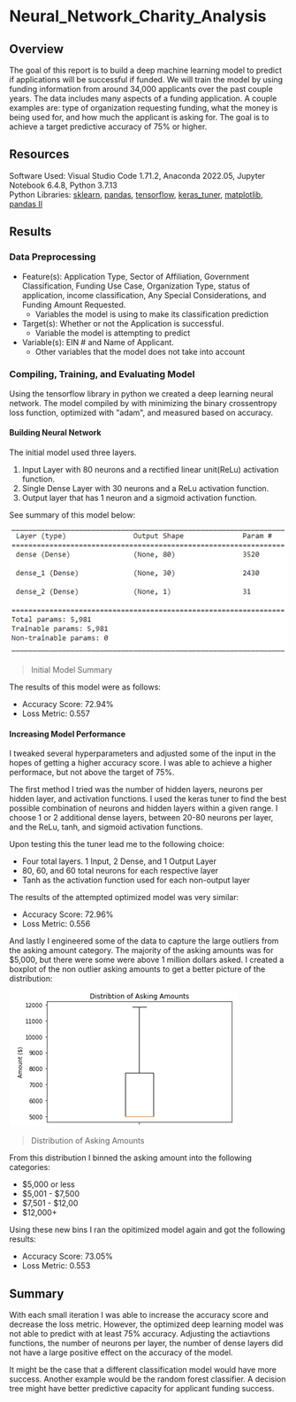 # Neural_Network_Charity_Analysis
## Overview
The goal of this report is to build a deep machine learning model to predict if applications will be successful if funded. We will train the model by using funding information from around 34,000 applicants over the past couple years. The data includes many aspects of a funding application. A couple examples are: type of organization requesting funding, what the money is being used for, and how much the applicant is asking for. The goal is to achieve a target predictive accuracy of 75% or higher.

## Resources
Software Used: Visual Studio Code 1.71.2, Anaconda 2022.05, Jupyter Notebook 6.4.8, Python 3.7.13<br/>
Python Libraries: [sklearn](https://scikit-learn.org/stable/), [pandas](https://pandas.pydata.org/docs/), [tensorflow](https://www.tensorflow.org/), [keras_tuner](https://keras.io/keras_tuner/), [matplotlib](https://matplotlib.org/), <a href="https://pandas.pydata.org/docs/" target="_blank">pandas II</a>

## Results
### Data Preprocessing
- Feature(s): Application Type, Sector of Affiliation, Government Classification, Funding Use Case, Organization Type, status of application, income classification, Any Special Considerations, and Funding Amount Requested.<br/>
    - Variables the model is using to make its classification prediction
- Target(s): Whether or not the Application is successful.<br/>
    - Variable the model is attempting to predict
- Variable(s): EIN # and Name of Applicant.
    - Other variables that the model does not take into account

### Compiling, Training, and Evaluating Model
Using the tensorflow library in python we created a deep learning neural network. The model compiled by with minimizing the binary crossentropy loss function, optimized with "adam", and measured based on accuracy.
#### Building Neural Network
The initial model used three layers. 
1. Input Layer with 80 neurons and a rectified linear unit(ReLu) activation function.
2. Single Dense Layer with 30 neurons and a ReLu activation function.
3. Output layer that has 1 neuron and a sigmoid activation function.

See summary of this model below:

![](Images/Base_Summary.PNG)
> Initial Model Summary

The results of this model were as follows:
- Accuracy Score: 72.94%
- Loss Metric: 0.557
#### Increasing Model Performance
I tweaked several hyperparameters and adjusted some of the input in the hopes of getting a higher accuracy score. I was able to achieve a higher performace, but not above the target of 75%.

The first method I tried was the number of hidden layers, neurons per hidden layer, and activation functions. I used the keras tuner to find the best possible combination of neurons and hidden layers within a given range. I choose 1 or 2 additional dense layers, between 20-80 neurons per layer, and the ReLu, tanh, and sigmoid activation functions. 

Upon testing this the tuner lead me to the following choice:
- Four total layers. 1 Input, 2 Dense, and 1 Output Layer
- 80, 60, and 60 total neurons for each respective layer
- Tanh as the activation function used for each non-output layer

The results of the attempted optimized model was very similar:
- Accuracy Score: 72.96%
- Loss Metric: 0.556

And lastly I engineered some of the data to capture the large outliers from the asking amount category. The majority of the asking amounts was for $5,000, but there were some were above 1 million dollars asked. I created a boxplot of the non outlier asking amounts to get a better picture of the distribution:

![](Images/Optimized_BoxplotPNG.PNG)
> Distribution of Asking Amounts

From this distribution I binned the asking amount into the following categories:
- $5,000 or less
- $5,001 - $7,500
- $7,501 - $12,00
- $12,000+

Using these new bins I ran the opitimized model again and got the following results:
- Accuracy Score: 73.05%
- Loss Metric: 0.553

## Summary
With each small iteration I was able to increase the accuracy score and decrease the loss metric. However, the optimized deep learning model was not able to predict with at least 75% accuracy. Adjusting the actiavtions functions, the number of neurons per layer, the number of dense layers did not have a large positive effect on the accuracy of the model. 

It might be the case that a different classification model would have more success. Another example would be the random forest classifier. A decision tree might have better predictive capacity for applicant funding success. 

